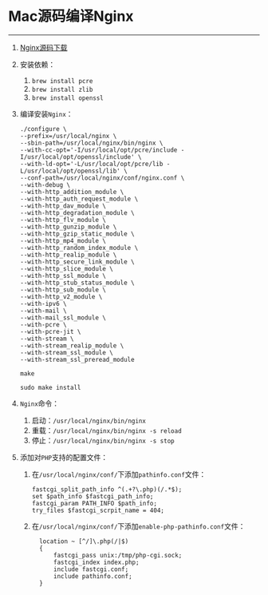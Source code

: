 # Mac源码编译Nginx

---

1. [Nginx源码下载]([http://nginx.org/en/download.html](https://links.jianshu.com/go?to=http%3A%2F%2Fnginx.org%2Fen%2Fdownload.html))

2. 安装依赖：

   1. `brew install pcre`
   2. `brew install zlib`
   3. `brew install openssl`

3. 编译安装`Nginx`：

   ```shell
   ./configure \
   --prefix=/usr/local/nginx \
   --sbin-path=/usr/local/nginx/bin/nginx \
   --with-cc-opt='-I/usr/local/opt/pcre/include -I/usr/local/opt/openssl/include' \
   --with-ld-opt='-L/usr/local/opt/pcre/lib -L/usr/local/opt/openssl/lib' \
   --conf-path=/usr/local/nginx/conf/nginx.conf \
   --with-debug \
   --with-http_addition_module \
   --with-http_auth_request_module \
   --with-http_dav_module \
   --with-http_degradation_module \
   --with-http_flv_module \
   --with-http_gunzip_module \
   --with-http_gzip_static_module \
   --with-http_mp4_module \
   --with-http_random_index_module \
   --with-http_realip_module \
   --with-http_secure_link_module \
   --with-http_slice_module \
   --with-http_ssl_module \
   --with-http_stub_status_module \
   --with-http_sub_module \
   --with-http_v2_module \
   --with-ipv6 \
   --with-mail \
   --with-mail_ssl_module \
   --with-pcre \
   --with-pcre-jit \
   --with-stream \
   --with-stream_realip_module \
   --with-stream_ssl_module \
   --with-stream_ssl_preread_module
   
   make
   
   sudo make install
   ```
   
4. `Nginx`命令：

   1. 启动：`/usr/local/nginx/bin/nginx`
   2. 重载：`/usr/local/nginx/bin/nginx -s reload`
   3. 停止：`/usr/local/nginx/bin/nginx -s stop`
   
5. 添加对`PHP`支持的配置文件：

   1. 在`/usr/local/nginx/conf/`下添加`pathinfo.conf`文件：

      ```shell
      fastcgi_split_path_info ^(.+?\.php)(/.*$);
      set $path_info $fastcgi_path_info;
      fastcgi_param PATH_INFO $path_info;
      try_files $fastcgi_scrpit_name = 404;
      ```

   2. 在`/usr/local/nginx/conf/`下添加`enable-php-pathinfo.conf`文件：

      ```shell
      	location ~ [^/]\.php(/|$)
      	{
      	    fastcgi_pass unix:/tmp/php-cgi.sock;
      	    fastcgi_index index.php;
      	    include fastcgi.conf;
      	    include pathinfo.conf;
      	}
      ```

